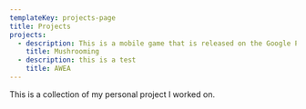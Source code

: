 ```yaml
---
templateKey: projects-page
title: Projects
projects:
  - description: This is a mobile game that is released on the Google Play store
    title: Mushrooming
  - description: this is a test
    title: AWEA
---
```

This is a collection of my personal project I worked on.
